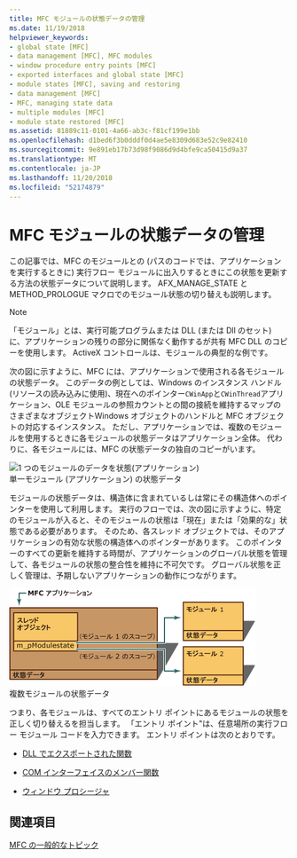 ```yaml
---
title: MFC モジュールの状態データの管理
ms.date: 11/19/2018
helpviewer_keywords:
- global state [MFC]
- data management [MFC], MFC modules
- window procedure entry points [MFC]
- exported interfaces and global state [MFC]
- module states [MFC], saving and restoring
- data management [MFC]
- MFC, managing state data
- multiple modules [MFC]
- module state restored [MFC]
ms.assetid: 81889c11-0101-4a66-ab3c-f81cf199e1bb
ms.openlocfilehash: d1bed6f3b0dddf0d4ae5e8309d683e52c9e82410
ms.sourcegitcommit: 9e891eb17b73d98f9086d9d4bfe9ca50415d9a37
ms.translationtype: MT
ms.contentlocale: ja-JP
ms.lasthandoff: 11/20/2018
ms.locfileid: "52174879"
---
```

# <a name="managing-the-state-data-of-mfc-modules"></a>MFC モジュールの状態データの管理

この記事では、MFC のモジュールとの (パスのコードでは、アプリケーションを実行するときに) 実行フロー モジュールに出入りするときにこの状態を更新する方法の状態データについて説明します。 AFX_MANAGE_STATE と METHOD_PROLOGUE マクロでのモジュール状態の切り替えも説明します。

> [!NOTE]
>  「モジュール」とは、実行可能プログラムまたは DLL (または Dll のセット) に、アプリケーションの残りの部分に関係なく動作するが共有 MFC DLL のコピーを使用します。 ActiveX コントロールは、モジュールの典型的な例です。

次の図に示すように、MFC には、アプリケーションで使用される各モジュールの状態データ。 このデータの例としては、Windows のインスタンス ハンドル (リソースの読み込みに使用)、現在へのポインター`CWinApp`と`CWinThread`アプリケーション、OLE モジュールの参照カウントとの間の接続を維持するマップのさまざまなオブジェクトWindows オブジェクトのハンドルと MFC オブジェクトの対応するインスタンス。 ただし、アプリケーションでは、複数のモジュールを使用するときに各モジュールの状態データはアプリケーション全体。 代わりに、各モジュールには、MFC の状態データの独自のコピーがいます。

![1 つのモジュールのデータを状態&#40;アプリケーション&#41;](../mfc/media/vc387n1.gif "状態データを 1 つのモジュールの&#40;アプリケーション&#41;") <br/>
単一モジュール (アプリケーション) の状態データ

モジュールの状態データは、構造体に含まれているしは常にその構造体へのポインターを使用して利用します。 実行のフローでは、次の図に示すように、特定のモジュールが入ると、そのモジュールの状態は「現在」または「効果的な」状態である必要があります。 そのため、各スレッド オブジェクトでは、そのアプリケーションの有効な状態の構造体へのポインターがあります。 このポインターのすべての更新を維持する時間が、アプリケーションのグローバル状態を管理して、各モジュールの状態の整合性を維持に不可欠です。 グローバル状態を正しく管理は、予期しないアプリケーションの動作につながります。

![複数のモジュールのデータを状態](../mfc/media/vc387n2.gif "複数モジュールのデータの状態") <br/>
複数モジュールの状態データ

つまり、各モジュールは、すべてのエントリ ポイントにあるモジュールの状態を正しく切り替えるを担当します。 「エントリ ポイント"は、任意場所の実行フロー モジュール コードを入力できます。 エントリ ポイントは次のとおりです。

- [DLL でエクスポートされた関数](../mfc/exported-dll-function-entry-points.md)

- [COM インターフェイスのメンバー関数](../mfc/com-interface-entry-points.md)

- [ウィンドウ プロシージャ](../mfc/window-procedure-entry-points.md)

## <a name="see-also"></a>関連項目

[MFC の一般的なトピック](../mfc/general-mfc-topics.md)
